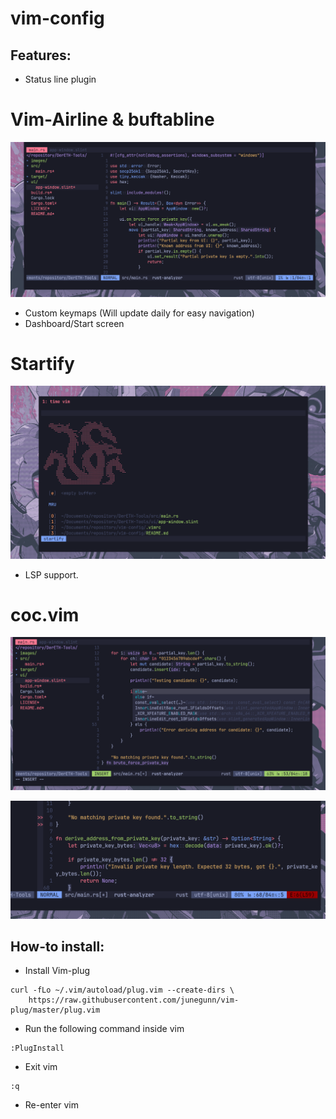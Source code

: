 # vim-config

## Features:
- Status line plugin

# Vim-Airline & buftabline

![Alt text](./images/Preview1.png)

- Custom keymaps (Will update daily for easy navigation)
- Dashboard/Start screen

# Startify

![Alt text](./images/Preview4.png)

- LSP support.

# coc.vim

![Alt text](./images/Preview2.png)

![Alt text](./images/Preview3.png)

## How-to install:

- Install Vim-plug

``` 
curl -fLo ~/.vim/autoload/plug.vim --create-dirs \
    https://raw.githubusercontent.com/junegunn/vim-plug/master/plug.vim
```

- Run the following command inside vim

```
:PlugInstall
```

- Exit vim

```
:q
```

- Re-enter vim
 
